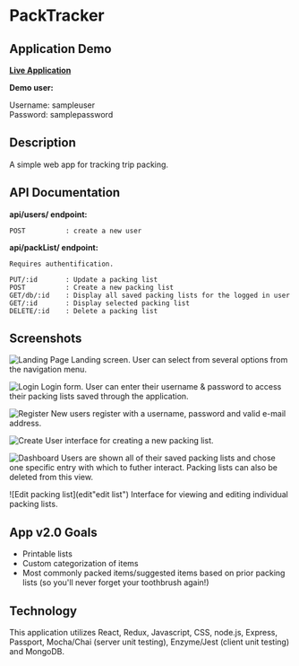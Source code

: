 # PackTracker

## Application Demo
**[Live Application](https://packtracker-app.herokuapp.com/ "packTracker")**

<i class="fas fa-arrow-circle-right"></i> **Demo user:**

Username: sampleuser<br>
Password: samplepassword

## Description

 A simple web app for tracking trip packing.

## API Documentation

**api/users/ endpoint:**

```
POST          : create a new user
```

**api/packList/ endpoint:**
```
Requires authentification.

PUT/:id       : Update a packing list
POST          : Create a new packing list
GET/db/:id    : Display all saved packing lists for the logged in user
GET/:id       : Display selected packing list
DELETE/:id    : Delete a packing list
```

## Screenshots

![Landing Page](img "login")
Landing screen. User can select from several options from the navigation menu.

![Login](img "login")
Login form. User can enter their username & password to access their packing lists saved through the application.

![Register](img "register")
New users register with a username, password and valid e-mail address.

![Create](img "create")
User interface for creating a new packing list.

![Dashboard](db "dashboard")
Users are shown all of their saved packing lists and chose one specific entry with which to futher interact. Packing lists can also be deleted from this view.

![Edit packing list](edit"edit list")
Interface for viewing and editing individual packing lists.

## App v2.0 Goals

* Printable lists
* Custom categorization of items
* Most commonly packed items/suggested items based on prior packing lists (so you'll never forget your toothbrush again!)

## Technology

This application utilizes React, Redux, Javascript, CSS, node.js, Express, Passport, Mocha/Chai (server unit testing), Enzyme/Jest (client unit testing) and MongoDB.